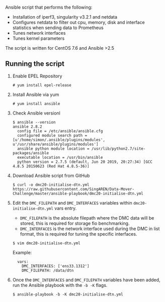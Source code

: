 Ansible script that performs the following:

- Installation of iperf3, singularity v3.2.1 and netdata
- Configures netdata to filter out cpu, memory, disk and interface statistics when sending data to Prometheus
- Tunes network interfaces
- Tunes kernel parameters

The script is written for CentOS 7.6 and Ansible >2.5

## Running the script

1. Enable EPEL Repository

    ```
    # yum install epel-release
    ```

2. Install Ansible via yum

    ```
    # yum install ansible
    ```
  
3. Check Ansible versionl

    ```
    $ ansible --version
    ansible 2.8.2
      config file = /etc/ansible/ansible.cfg
      configured module search path = [u'/home/simon/.ansible/plugins/modules', u'/usr/share/ansible/plugins/modules']
      ansible python module location = /usr/lib/python2.7/site-packages/ansible
      executable location = /usr/bin/ansible
      python version = 2.7.5 (default, Jun 20 2019, 20:27:34) [GCC 4.8.5 20150623 (Red Hat 4.8.5-36)]
    ```
4. Download Ansible script from GitHub

      ```
      $ curl -o dmc20-initialise-dtn.yml https://raw.githubusercontent.com/SingAREN/Data-Mover-Challenge/master/ansible-playbook/dmc20-initialise-dtn.yml
      ```

5. Edit the `DMC_FILEPATH` and `DMC_INTERFACES` variables within `dmc20-initialise-dtn.yml` vars entry. 
    - `DMC_FILEPATH` is the absolute filepath where the DMC data will be stored, this is required for storage fio benchmarking.
    - `DMC_INTERFACES` is the network interface used during the DMC in list format, this is required for tuning the specific interfaces.
    
    ```
    $ vim dmc20-initialise-dtn.yml
    ```
    Example:
    
    ```
      vars:
        DMC_INTERFACES: ['ens33.1312']
        DMC_FILEPATH: /data/dtn
    ```
    
6. Once the `DMC_INTERFACES` and `DMC_FILEPATH` variables have been added, run the Ansible playbook with the `-b -K` flags.

    ```
    $ ansible-playbook -b -K dmc20-initialise-dtn.yml
    ```

